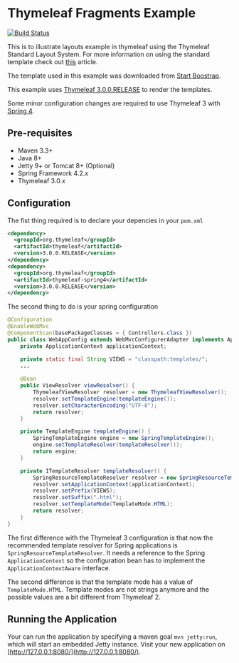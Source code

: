 # Thymeleaf Fragments Example
[![Build Status](https://travis-ci.org/juliuskrah/thymeleaf-fragments-example.svg?branch=master)](https://travis-ci.org/juliuskrah/thymeleaf-fragments-example)

This is to illustrate layouts example in thymeleaf using the Thymeleaf Standard Layout System. For more
information on using the standard template check out [this][layouts-blog] article.

The template used in this example was downloaded from [Start Boostrap][sb-admin 2].

This example uses [Thymeleaf 3.0.0.RELEASE][Thymeleaf 3 announcement] to render the templates.

Some minor configuration changes are required to use Thymeleaf 3 with [Spring 4][Spring Framework].

## Pre-requisites
- Maven 3.3+
- Java 8+
- Jetty 9+ or Tomcat 8+ (Optional)
- Spring Framework 4.2.x
- Thymeleaf 3.0.x

## Configuration
The fist thing required is to declare your depencies in your `pom.xml`

```xml
<dependency>
  <groupId>org.thymeleaf</groupId>
  <artifactId>thymeleaf</artifactId>
  <version>3.0.0.RELEASE</version>
</dependency>
<dependency>
  <groupId>org.thymeleaf</groupId>
  <artifactId>thymeleaf-spring4</artifactId>
  <version>3.0.0.RELEASE</version>
</dependency>
```

The second thing to do is your spring configuration

```java
@Configuration
@EnableWebMvc
@ComponentScan(basePackageClasses = { Controllers.class })
public class WebAppConfig extends WebMvcConfigurerAdapter implements ApplicationContextAware {
	private ApplicationContext applicationContext;

	private static final String VIEWS = "classpath:templates/";
	...
	
	@Bean
	public ViewResolver viewResolver() {
		ThymeleafViewResolver resolver = new ThymeleafViewResolver();
		resolver.setTemplateEngine(templateEngine());
		resolver.setCharacterEncoding("UTF-8");
		return resolver;
	}

	private TemplateEngine templateEngine() {
		SpringTemplateEngine engine = new SpringTemplateEngine();
		engine.setTemplateResolver(templateResolver());
		return engine;
	}

	private ITemplateResolver templateResolver() {
		SpringResourceTemplateResolver resolver = new SpringResourceTemplateResolver();
		resolver.setApplicationContext(applicationContext);
		resolver.setPrefix(VIEWS);
		resolver.setSuffix(".html");
		resolver.setTemplateMode(TemplateMode.HTML);
		return resolver;
	}
}
```

The first difference with the Thymeleaf 3 configuration is that now the recommended template resolver for Spring applications is 
`SpringResourceTemplateResolver`. It needs a reference to the Spring `ApplicationContext` so the configuration bean has to implement 
the `ApplicationContextAware` interface.

The second difference is that the template mode has a value of `TemplateMode.HTML`. Template modes are not strings anymore and the 
possible values are a bit different from Thymeleaf 2.

## Running the Application
Your can run the application by specifying a maven goal `mvn jetty:run`, which will start an embedded Jetty instance.
Visit your new application on [http://127.0.0.1:8080/](http://127.0.0.1:8080/).



[layouts-blog]: http://www.thymeleaf.org/doc/articles/layouts.html
[sb-admin 2]: http://startbootstrap.com/template-overviews/sb-admin-2/
[Thymeleaf 3 announcement]: http://forum.thymeleaf.org/Thymeleaf-3-0-is-here-td4029676.html
[Spring Framework]: http://projects.spring.io/spring-framework/
